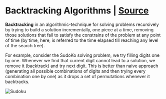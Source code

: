 # Backtracking Algorithms | [Source](https://www.geeksforgeeks.org/backtracking-algorithms)

**Backtracking** in an algorithmic-technique for solving problems recursively by trying to build a solution incrementally, one piece at a time, removing those solutions that fail to satisfy the constrains of the problem at any point of time (by time, here, is referred to the time elapsed till reaching any level of the search tree).

For example, consider the SudoKo solving problem, we try filling digits one by one. Whenever we find that current digit cannot lead to a solution, we remove it (backtrack) and try next digit. This is better than naive approach (generating all possible combinations of digits and then trying every combination one by one) as it drops a set of permutations whenever it backtracks.

![Sudoku](https://media.geeksforgeeks.org/wp-content/uploads/sudoku.jpg)